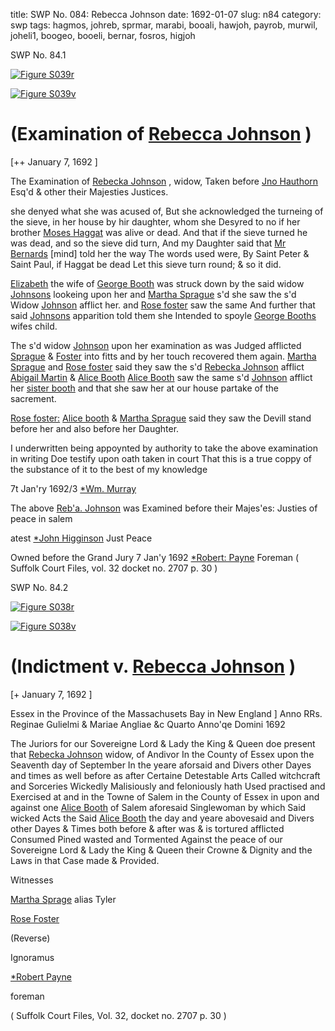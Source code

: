 title: SWP No. 084: Rebecca Johnson
date: 1692-01-07
slug: n84
category: swp
tags: hagmos, johreb, sprmar, marabi, booali, hawjoh, payrob, murwil, joheli1, boogeo, booeli, bernar, fosros, higjoh




<div markdown class="doc" id="n84.1">

<div class="doc_id">SWP No. 84.1</div>



<span markdown class="figure">[![Figure S039r](archives/Suffolk/small/S039A.jpg)](archives/Suffolk/large/S039A.jpg)</span>



<span markdown class="figure">[![Figure S039v](archives/Suffolk/small/S039B.jpg)](archives/Suffolk/large/S039B.jpg)</span>


# (Examination of [Rebecca Johnson](/tag/johreb.html) )

[++ January 7, 1692 ]

The Examination of [Rebecka Johnson](/tag/johreb.html) , widow, Taken before [Jno Hauthorn](/tag/hawjoh.html) Esq'd & other their Majesties Justices.

she denyed what she was acused of, But she acknowledged the turneing of the sieve, in her house by hir daughter, whom she Desyred to no if her brother [Moses Haggat](/tag/hagmos.html) was alive or dead. And that if the sieve turned he was dead, and so the sieve did turn, And my Daughter said that [Mr Bernards](/tag/bernar.html) [mind] told her the way The words used were, By Saint Peter & Saint Paul, if Haggat be dead Let this sieve turn round; & so it did.

[Elizabeth](/tag/booeli.html) the wife of [George Booth](/tag/boogeo.html) was struck down by the said widow [Johnsons](/tag/joheli1.html) lookeing upon her and [Martha Sprague](/tag/sprmar.html) s'd she saw the s'd Widow [Johnson](/tag/joheli1.html) afflict her. and [Rose foster](/tag/fosros.html) saw the same And further that said [Johnsons](/tag/joheli1.html) apparition told them she Intended to spoyle [George Booths](/tag/boogeo.html) wifes child.

The s'd widow [Johnson](/tag/joheli1.html) upon her examination as was Judged afflicted [Sprague](/tag/sprmar.html) & [Foster](/tag/fosros.html) into fitts and by her touch recovered them again. [Martha Sprague](/tag/sprmar.html) and [Rose foster](/tag/fosros.html) said they saw the s'd [Rebecka Johnson](/tag/johreb.html) afflict [Abigail Martin](/tag/marabi.html) & [Alice Booth](/tag/booali.html) [Alice Booth](/tag/booali.html) saw the same s'd [Johnson](/tag/johreb.html) afflict her [sister booth](/tag/booeli.html) and that she saw her at our house partake of the sacrement.

[Rose foster:](/tag/fosros.html) [Alice booth](/tag/booali.html) & [Martha Sprague](/tag/sprmar.html) said they saw the Devill stand before her and also before her Daughter.

I underwritten being appoynted by authority to take the above examination in writing Doe testify upon oath taken in court That this is a true coppy of the substance of it to the best of my knowledge 

7t Jan'ry 1692/3 [*Wm. Murray](/tag/murwil.html)

 

The above [Reb'a. Johnson](/tag/johreb.html) was Examined before their Majes'es: Justies of peace in salem

atest [*John Higginson](/tag/higjoh.html) Just Peace

Owned before the Grand Jury 
7 Jan'y 1692  [*Robert: Payne](/tag/payrob.html) Foreman ( Suffolk Court Files, vol. 32 docket no. 2707 p. 30 )

</div>



<div markdown class="doc" id="n84.2">

<div class="doc_id">SWP No. 84.2</div>



<span markdown class="figure">[![Figure S038r](archives/Suffolk/small/S038A.jpg)](archives/Suffolk/large/S038A.jpg)</span>



<span markdown class="figure">[![Figure S038v](archives/Suffolk/small/S038B.jpg)](archives/Suffolk/large/S038B.jpg)</span>


# (Indictment v. [Rebecca Johnson](/tag/johreb.html) )

[+ January 7, 1692 ]

Essex in the Province of the Massachusets Bay in New England ] Anno RRs. Reginae Gulielmi & Mariae Angliae &c Quarto Anno'qe Domini 1692

The Juriors for our Sovereigne Lord & Lady the King & Queen doe present that [Rebecka Johnson](/tag/johreb.html) widow, of Andivor In the County of Essex upon the Seaventh day of September In the yeare aforsaid and Divers other Dayes and times as well before as after Certaine Detestable Arts Called witchcraft and Sorceries Wickedly Malisiously and feloniously hath Used practised and Exercised at and in the Towne of Salem in the County of Essex in upon and against one [Alice Booth](/tag/booali.html) of Salem aforesaid Singlewoman by which Said wicked Acts the Said [Alice Booth](/tag/booali.html) the day and yeare abovesaid and Divers other Dayes & Times both before & after was & is tortured afflicted Consumed Pined wasted and Tormented Against the peace of our Sovereigne Lord & Lady the King & Queen their Crowne & Dignity and the Laws in that Case made & Provided.

Witnesses 

[Martha Sprage](/tag/sprmar.html) alias Tyler

[Rose Foster](/tag/fosros.html)

(Reverse) 

Ignoramus 

[*Robert Payne](/tag/payrob.html)

foreman 

( Suffolk Court Files, Vol. 32, docket no. 2707 p. 30 )


</div>

